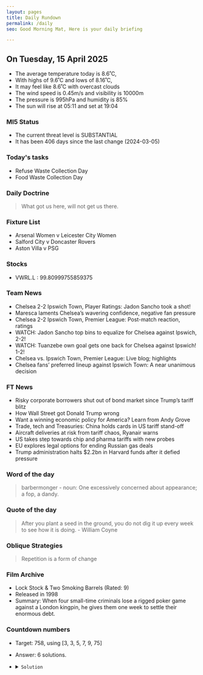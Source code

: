 ```yaml
---
layout: pages
title: Daily Rundown
permalink: /daily
seo: Good Morning Mat, Here is your daily briefing

---
```


<!-- weather_marker starts -->
## On Tuesday, 15 April 2025

- The average temperature today is 8.6˚C,
- With highs of 9.6˚C and lows of 8.16˚C,
- It may feel like 8.6˚C with overcast clouds
- The wind speed is 0.45m/s and visibility is 10000m
- The pressure is 995hPa and humidity is 85%
- The sun will rise at 05:11 and set at 19:04

<!-- weather_marker ends -->

### MI5 Status
<!-- threat_marker starts -->
- The current threat level is <span class="highlighter">SUBSTANTIAL</span>
- It has been 406 days since the last change (2024-03-05)

<!-- threat_marker ends -->

### Today's tasks
<!-- task_marker starts -->
- Refuse Waste Collection Day
- Food Waste Collection Day

<!-- task_marker ends -->

### Daily Doctrine
<!-- doctrine_marker starts -->
> What got us here, will not get us there.
<!-- doctrine_marker ends -->

### Fixture List

<!-- fixture_marker starts -->
- Arsenal Women v Leicester City Women
- Salford City v Doncaster Rovers
- Aston Villa v PSG
<!-- fixture_marker ends -->


### Stocks

<!-- stocks_marker starts -->

- VWRL.L : 99.80999755859375 

<!-- stocks_marker ends -->


### Team News
<!-- news_marker starts -->

 - Chelsea 2-2 Ipswich Town, Player Ratings: Jadon Sancho took a shot!
 - Maresca laments Chelsea’s wavering confidence, negative fan pressure
 - Chelsea 2-2 Ipswich Town, Premier League: Post-match reaction, ratings
 - WATCH: Jadon Sancho top bins to equalize for Chelsea against Ipswich, 2-2!
 - WATCH: Tuanzebe own goal gets one back for Chelsea against Ipswich! 1-2!
 - Chelsea vs. Ipswich Town, Premier League: Live blog; highlights
 - Chelsea fans’ preferred lineup against Ipswich Town: A near unanimous decision

<!-- news_marker ends -->

### FT News

<!-- ftnews_marker starts -->

 - Risky corporate borrowers shut out of bond market since Trump’s tariff blitz
 - How Wall Street got Donald Trump wrong
 - Want a winning economic policy for America? Learn from Andy Grove
 - Trade, tech and Treasuries: China holds cards in US tariff stand-off
 - Aircraft deliveries at risk from tariff chaos, Ryanair warns
 - US takes step towards chip and pharma tariffs with new probes
 - EU explores legal options for ending Russian gas deals
 - Trump administration halts $2.2bn in Harvard funds after it defied pressure

<!-- ftnews_marker ends -->

### Word of the day

<!-- word_marker starts -->

 > barbermonger - noun: One excessively concerned about appearance; a fop, a dandy.

<!-- word_marker ends -->


### Quote of the day
<!-- quote_marker starts -->

> After you plant a seed in the ground, you do not dig it up every week to see how it is doing. - William Coyne

<!-- quote_marker ends -->

### Oblique Strategies
<!-- eno_marker starts -->
> Repetition is a form of change

<!-- eno_marker ends -->

### Film Archive

<!-- film_marker starts -->
- Lock Stock & Two Smoking Barrels (Rated: 9)
- Released in 1998
- Summary: When four small-time criminals lose a rigged poker game against a London kingpin, he gives them one week to settle their enormous debt.
<!-- film_marker ends -->

### Countdown numbers
<!-- game_marker starts -->

- Target: 758, using [3, 3, 5, 7, 9, 75]
- Answer: 6 solutions.

- <details><summary><code>Solution</code></summary>

  Solution: ( 75 + 9 ) x 3 x 3 + 7 - 5

   </details>

<!-- game_marker ends -->
